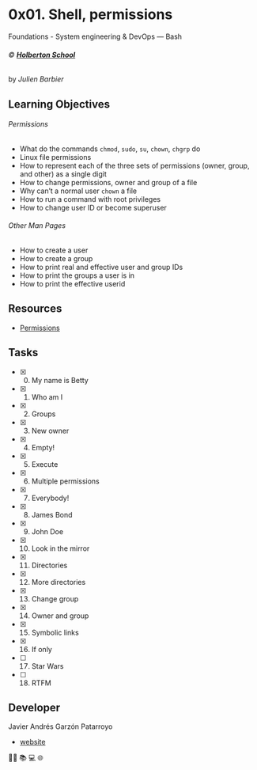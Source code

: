 # 0x01. Shell, permissions
Foundations - System engineering & DevOps ― Bash

###### :copyright: **[Holberton School](https://www.holbertonschool.com/)**
by _Julien Barbier_

## Learning Objectives
###### Permissions
* What do the commands ```chmod```, ```sudo```, ```su```, ```chown```, ```chgrp``` do
* Linux file permissions
* How to represent each of the three sets of permissions (owner, group, and other) as a single digit
* How to change permissions, owner and group of a file
* Why can’t a normal user ```chown``` a file
* How to run a command with root privileges
* How to change user ID or become superuser
###### Other Man Pages
* How to create a user
* How to create a group
* How to print real and effective user and group IDs
* How to print the groups a user is in
* How to print the effective userid

## Resources
* [Permissions](http://linuxcommand.org/lc3_lts0090.php)

## Tasks
* [x] 0. My name is Betty
* [x] 1. Who am I
* [x] 2. Groups
* [x] 3. New owner
* [x] 4. Empty!
* [x] 5. Execute
* [x] 6. Multiple permissions
* [x] 7. Everybody!
* [x] 8. James Bond
* [x] 9. John Doe
* [x] 10. Look in the mirror
* [x] 11. Directories
* [x] 12. More directories
* [x] 13. Change group
* [x] 14. Owner and group
* [x] 15. Symbolic links
* [x] 16. If only
* [ ] 17. Star Wars
* [ ] 18. RTFM

## Developer
Javier Andrés Garzón Patarroyo
- [website](https://tecnoayuda.co/)

:man_technologist: :books: :computer: :globe_with_meridians:
